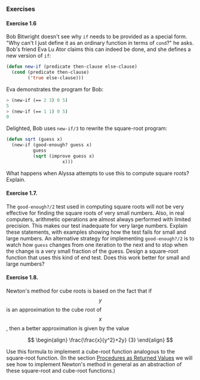 ### Exercises

#### Exercise 1.6

Bob Bitwright doesn't see why ``if`` needs to be provided as a special form. "Why can't I just define it as an ordinary function in terms of ``cond``?" he asks. Bob's friend Eva Lu Ator claims this can indeed be done, and she defines a new version of ``if``:

```lisp
(defun new-if (predicate then-clause else-clause)
  (cond (predicate then-clause)
        ('true else-clause)))
```

Eva demonstrates the program for Bob:

```lisp
> (new-if (== 2 3) 0 5)
5
> (new-if (== 1 1) 0 5)
0
```

Delighted, Bob uses ``new-if/3`` to rewrite the square-root program:

```lisp
(defun sqrt (guess x)
  (new-if (good-enough? guess x)
          guess
          (sqrt (improve guess x)
                     x)))
```

What happens when Alyssa attempts to use this to compute square roots? Explain.

#### Exercise 1.7.

The ``good-enough?/2`` test used in computing square roots will not be very
effective for finding the square roots of very small numbers. Also, in real
computers, arithmetic operations are almost always performed with limited
precision. This makes our test inadequate for very large numbers. Explain these
statements, with examples showing how the test fails for small and large
numbers. An alternative strategy for implementing ``good-enough?/2`` is to
watch how ``guess`` changes from one iteration to the next and to stop when the
change is a very small fraction of the guess. Design a square-root function
that uses this kind of end test. Does this work better for small and large
numbers?

#### Exercise 1.8.

Newton's method for cube roots is based on the fact that if $$y$$ is an
approximation to the cube root of $$x$$, then a better approximation is given
by the value

$$
\begin{align}
\frac{\frac{x}{y^2}+2y}
{3}
\end{align}
$$

Use this formula to implement a cube-root function analogous to the square-root
function. (In the section [Procedures as Returned Values]() we will see how to
implement Newton's method in general as an abstraction of these square-root and
cube-root functions.)


